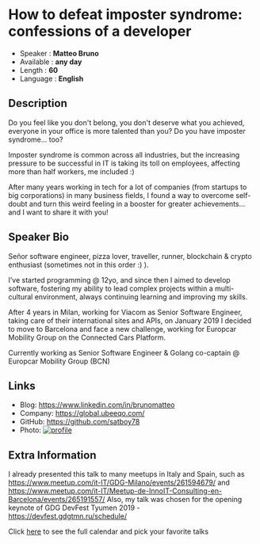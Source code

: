 

How to defeat imposter syndrome: confessions of a developer
=================================================

* Speaker   : **Matteo Bruno**
* Available : **any day**
* Length    : **60**
* Language  : **English**

Description
-----------

Do you feel like you don't belong, you don't deserve what you achieved, everyone in your office is more talented than you? Do you have imposter syndrome... too?

Imposter syndrome is common across all industries, but the increasing pressure to be successful in IT is taking its toll on employees, affecting more than half workers, me included :)

After many years working in tech for a lot of companies (from startups to big corporations) in many business fields, I found a way to overcome self-doubt and turn this weird feeling in a booster for greater achievements... and I want to share it with you!

Speaker Bio
-----------

Señor software engineer, pizza lover, traveller, runner, blockchain & crypto enthusiast (sometimes not in this order :) ).

I’ve started programming @ 12yo, and since then I aimed to develop software, fostering my ability to lead complex projects within a multi-cultural environment, always continuing learning and improving my skills.

After 4 years in Milan, working for Viacom as Senior Software Engineer, taking care of their international sites and APIs, on January 2019 I decided to move to Barcelona and face a new challenge, working for Europcar Mobility Group on the Connected Cars Platform. 

Currently working as Senior Software Engineer & Golang co-captain @ Europcar Mobility Group (BCN)

Links
-----

* Blog: https://www.linkedin.com/in/brunomatteo
* Company: https://global.ubeeqo.com/
* GitHub: https://github.com/satboy78
* Photo: <a href="https://www.linkedin.com/in/brunomatteo" target="_new"><img src="https://i.ibb.co/02Nkdyp/profile.jpg" alt="profile" border="0" align="bottom"></a>

Extra Information
-----------------

I already presented this talk to many meetups in Italy and Spain, such as https://www.meetup.com/it-IT/GDG-Milano/events/261594679/ and https://www.meetup.com/it-IT/Meetup-de-InnoIT-Consulting-en-Barcelona/events/265191557/
Also, my talk was chosen for the opening keynote of GDG DevFest Tyumen 2019 - https://devfest.gdgtmn.ru/schedule/

Click [here][1] to see the full calendar and pick your favorite talks

[1]: https://pixels.camp/schedule/